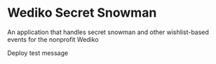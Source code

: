 # Wediko Secret Snowman

An application that handles secret snowman and other wishlist-based events for the nonprofit Wediko

Deploy test message
